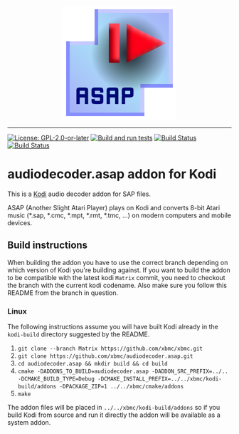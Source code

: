 <p align="center">
  <img src="audiodecoder.asap/icon.png" />
</p>

------------------

[![License: GPL-2.0-or-later](https://img.shields.io/badge/License-GPL%20v2+-blue.svg)](LICENSE.md)
[![Build and run tests](https://github.com/xbmc/audiodecoder.wsr/actions/workflows/build.yml/badge.svg?branch=Matrix)](https://github.com/xbmc/audiodecoder.wsr/actions/workflows/build.yml)
[![Build Status](https://dev.azure.com/teamkodi/binary-addons/_apis/build/status/xbmc.audiodecoder.asap?branchName=Matrix)](https://dev.azure.com/teamkodi/binary-addons/_build/latest?definitionId=4&branchName=Matrix)
[![Build Status](https://jenkins.kodi.tv/view/Addons/job/xbmc/job/audiodecoder.asap/job/Matrix/badge/icon)](https://jenkins.kodi.tv/blue/organizations/jenkins/xbmc%2Faudiodecoder.asap/branches/)
<!--- [![Build Status](https://ci.appveyor.com/api/projects/status/github/xbmc/audiodecoder.asap?branch=Matrix&svg=true)](https://ci.appveyor.com/project/xbmc/audiodecoder-asap?branch=Matrix) -->

# audiodecoder.asap addon for Kodi

This is a [Kodi](https://kodi.tv) audio decoder addon for SAP files.

ASAP (Another Slight Atari Player) plays on Kodi and converts 8-bit Atari music (*.sap, *.cmc, *.mpt, *.rmt, *.tmc, ...) on modern computers and mobile devices.

## Build instructions

When building the addon you have to use the correct branch depending on which version of Kodi you're building against. 
If you want to build the addon to be compatible with the latest kodi `Matrix` commit, you need to checkout the branch with the current kodi codename.
Also make sure you follow this README from the branch in question.

### Linux

The following instructions assume you will have built Kodi already in the `kodi-build` directory 
suggested by the README.

1. `git clone --branch Matrix https://github.com/xbmc/xbmc.git`
2. `git clone https://github.com/xbmc/audiodecoder.asap.git`
3. `cd audiodecoder.asap && mkdir build && cd build`
4. `cmake -DADDONS_TO_BUILD=audiodecoder.asap -DADDON_SRC_PREFIX=../.. -DCMAKE_BUILD_TYPE=Debug -DCMAKE_INSTALL_PREFIX=../../xbmc/kodi-build/addons -DPACKAGE_ZIP=1 ../../xbmc/cmake/addons`
5. `make`

The addon files will be placed in `../../xbmc/kodi-build/addons` so if you build Kodi from source and run it directly 
the addon will be available as a system addon.
